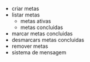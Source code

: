 - criar metas
- listar metas
    - metas ativas
    - metas concluidas
- marcar metas concluidas
- desmarcars metas concluidas
- remover metas
- sistema de mensagem 
